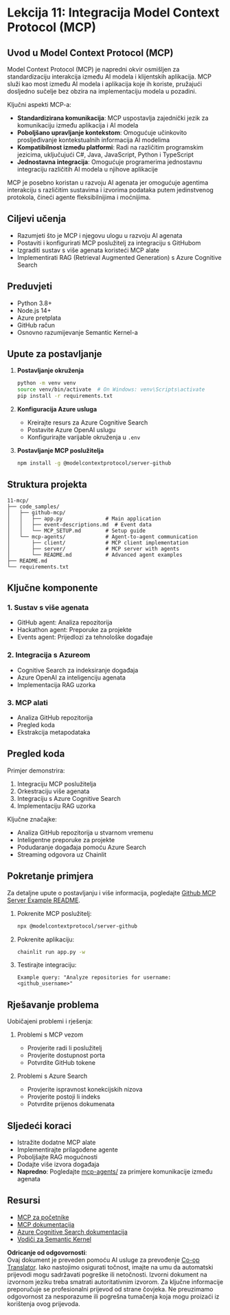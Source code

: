 <!--
CO_OP_TRANSLATOR_METADATA:
{
  "original_hash": "e255edb8423b34b4bba20263ef38f208",
  "translation_date": "2025-08-21T12:46:27+00:00",
  "source_file": "11-mcp/README.md",
  "language_code": "hr"
}
-->
# Lekcija 11: Integracija Model Context Protocol (MCP)

## Uvod u Model Context Protocol (MCP)

Model Context Protocol (MCP) je napredni okvir osmišljen za standardizaciju interakcija između AI modela i klijentskih aplikacija. MCP služi kao most između AI modela i aplikacija koje ih koriste, pružajući dosljedno sučelje bez obzira na implementaciju modela u pozadini.

Ključni aspekti MCP-a:

- **Standardizirana komunikacija**: MCP uspostavlja zajednički jezik za komunikaciju između aplikacija i AI modela
- **Poboljšano upravljanje kontekstom**: Omogućuje učinkovito prosljeđivanje kontekstualnih informacija AI modelima
- **Kompatibilnost između platformi**: Radi na različitim programskim jezicima, uključujući C#, Java, JavaScript, Python i TypeScript
- **Jednostavna integracija**: Omogućuje programerima jednostavnu integraciju različitih AI modela u njihove aplikacije

MCP je posebno koristan u razvoju AI agenata jer omogućuje agentima interakciju s različitim sustavima i izvorima podataka putem jedinstvenog protokola, čineći agente fleksibilnijima i moćnijima.

## Ciljevi učenja
- Razumjeti što je MCP i njegovu ulogu u razvoju AI agenata
- Postaviti i konfigurirati MCP poslužitelj za integraciju s GitHubom
- Izgraditi sustav s više agenata koristeći MCP alate
- Implementirati RAG (Retrieval Augmented Generation) s Azure Cognitive Search

## Preduvjeti
- Python 3.8+
- Node.js 14+
- Azure pretplata
- GitHub račun
- Osnovno razumijevanje Semantic Kernel-a

## Upute za postavljanje

1. **Postavljanje okruženja**
   ```bash
   python -m venv venv
   source venv/bin/activate  # On Windows: venv\Scripts\activate
   pip install -r requirements.txt
   ```

2. **Konfiguracija Azure usluga**
   - Kreirajte resurs za Azure Cognitive Search
   - Postavite Azure OpenAI uslugu
   - Konfigurirajte varijable okruženja u `.env`

3. **Postavljanje MCP poslužitelja**
   ```bash
   npm install -g @modelcontextprotocol/server-github
   ```

## Struktura projekta

```
11-mcp/
├── code_samples/
│   ├── github-mcp/
│   │   ├── app.py              # Main application
│   │   ├── event-descriptions.md  # Event data
│   │   └── MCP_SETUP.md        # Setup guide
│   └── mcp-agents/             # Agent-to-agent communication
│       ├── client/             # MCP client implementation
│       ├── server/             # MCP server with agents
│       └── README.md           # Advanced agent examples
├── README.md
└── requirements.txt
```

## Ključne komponente

### 1. Sustav s više agenata
- GitHub agent: Analiza repozitorija
- Hackathon agent: Preporuke za projekte
- Events agent: Prijedlozi za tehnološke događaje

### 2. Integracija s Azureom
- Cognitive Search za indeksiranje događaja
- Azure OpenAI za inteligenciju agenata
- Implementacija RAG uzorka

### 3. MCP alati
- Analiza GitHub repozitorija
- Pregled koda
- Ekstrakcija metapodataka

## Pregled koda

Primjer demonstrira:
1. Integraciju MCP poslužitelja
2. Orkestraciju više agenata
3. Integraciju s Azure Cognitive Search
4. Implementaciju RAG uzorka

Ključne značajke:
- Analiza GitHub repozitorija u stvarnom vremenu
- Inteligentne preporuke za projekte
- Podudaranje događaja pomoću Azure Search
- Streaming odgovora uz Chainlit

## Pokretanje primjera

Za detaljne upute o postavljanju i više informacija, pogledajte [Github MCP Server Example README](./code_samples/github-mcp/README.md).

1. Pokrenite MCP poslužitelj:
   ```bash
   npx @modelcontextprotocol/server-github
   ```

2. Pokrenite aplikaciju:
   ```bash
   chainlit run app.py -w
   ```

3. Testirajte integraciju:
   ```
   Example query: "Analyze repositories for username: <github_username>"
   ```

## Rješavanje problema

Uobičajeni problemi i rješenja:
1. Problemi s MCP vezom
   - Provjerite radi li poslužitelj
   - Provjerite dostupnost porta
   - Potvrdite GitHub tokene

2. Problemi s Azure Search
   - Provjerite ispravnost konekcijskih nizova
   - Provjerite postoji li indeks
   - Potvrdite prijenos dokumenata

## Sljedeći koraci
- Istražite dodatne MCP alate
- Implementirajte prilagođene agente
- Poboljšajte RAG mogućnosti
- Dodajte više izvora događaja
- **Napredno**: Pogledajte [mcp-agents/](../../../11-mcp/code_samples/mcp-agents) za primjere komunikacije između agenata

## Resursi
- [MCP za početnike](https://aka.ms/mcp-for-beginners)  
- [MCP dokumentacija](https://github.com/microsoft/semantic-kernel/tree/main/python/semantic-kernel/semantic_kernel/connectors/mcp)
- [Azure Cognitive Search dokumentacija](https://learn.microsoft.com/azure/search/)
- [Vodiči za Semantic Kernel](https://learn.microsoft.com/semantic-kernel/)

**Odricanje od odgovornosti**:  
Ovaj dokument je preveden pomoću AI usluge za prevođenje [Co-op Translator](https://github.com/Azure/co-op-translator). Iako nastojimo osigurati točnost, imajte na umu da automatski prijevodi mogu sadržavati pogreške ili netočnosti. Izvorni dokument na izvornom jeziku treba smatrati autoritativnim izvorom. Za ključne informacije preporučuje se profesionalni prijevod od strane čovjeka. Ne preuzimamo odgovornost za nesporazume ili pogrešna tumačenja koja mogu proizaći iz korištenja ovog prijevoda.